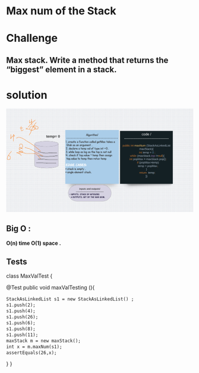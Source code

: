 # Max num of the Stack 

# Challenge 
## Max stack. Write a method that returns the “biggest” element in a stack.

# solution 
![img](assets/max.png)
## Big O :
**O(n) time O(1) space .**

## Tests 

class MaxValTest {

  @Test
  public  void  maxValTesting (){
      
    StackAsLinkedList s1 = new StackAsLinkedList() ;
    s1.push(2);
    s1.push(4);
    s1.push(26);
    s1.push(6);
    s1.push(8);
    s1.push(11);
    maxStack m = new maxStack();
    int x = m.maxNum(s1);
    assertEquals(26,x);
  }
}
